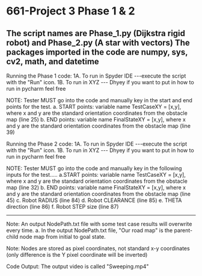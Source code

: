 # 661-Project 3 Phase 1 & 2

The script names are Phase_1.py (Dijkstra rigid robot) and Phase_2.py (A star with vectors)
The packages imported in the code are numpy, sys, cv2, math, and datetime 
-----------------------------------------------------------------------
Running the Phase 1 code:
1A. To run in Spyder IDE ---execute the script with the "Run" icon. 
1B. To run in XYZ --- Dhyey if you want to put in how to run in pycharm feel free

NOTE: Tester MUST go into the code and manually key in the start and end points for the test. 
	a. START points: variable name TestCaseXY = [x,y], where x and y are the standard orientation coordinates from the obstacle map (line 25)
	b. END points: variable name FinalStateXY = [x,y], where x and y are the standard orientation coordinates from the obstacle map (line 39)


Running the Phase 2 code:
1A. To run in Spyder IDE ---execute the script with the "Run" icon.
1B. To run in XYZ --- Dhyey if you want to put in how to run in pycharm feel free

NOTE: Tester MUST go into the code and manually key in the following inputs for the test.....
	a.START points: variable name TestCaseXY = [x,y], where x and y are the standard orientation coordinates from the obstacle map (line 32)
	b. END points: variable name FinalStateXY = [x,y], where x and y are the standard orientation coordinates from the obstacle map (line 45)
	c. Robot RADIUS  (line 84)
	d. Robot CLEARANCE (line 85)
	e. THETA direction  (line 86)
	f. Robot STEP size  (line 87)

--------------------------------------------------------------------------
Note: An output NodePath.txt file with some test case results will overwrite every time.
	a. In the output NodePath.txt file, "Our road map" is the parent-child node map from initial to goal state. 
	
Note: Nodes are stored as pixel coordinates, not standard x-y coordinates (only difference is the Y pixel coordinate will be inverted) 	 

Code Output: The output video is called "Sweeping.mp4"
